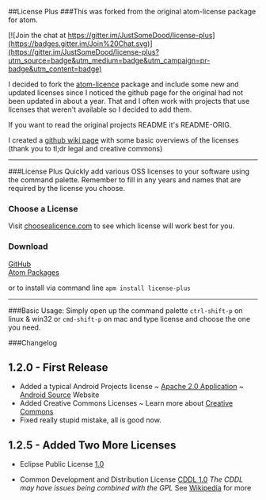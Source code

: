 ##License Plus
###This was forked from the original atom-license package for atom.

[![Join the chat at https://gitter.im/JustSomeDood/license-plus](https://badges.gitter.im/Join%20Chat.svg)](https://gitter.im/JustSomeDood/license-plus?utm_source=badge&utm_medium=badge&utm_campaign=pr-badge&utm_content=badge)

I decided to fork the [atom-licence][17f3d1a1] package and include some new and updated licenses since I noticed the github page for the original had not been updated in about a year.  That and I often work with projects that use licenses that weren't available so I decided to add them.

If you want to read the original projects README it's README-ORIG.

I created a [github wiki page][9ff7871f] with some basic overviews of the licenses (thank you to tl;dr legal and creative commons)

---
###License Plus
Quickly add various OSS licenses to your software using the command palette. Remember to fill in any years and names that are required by the license you choose.

### Choose a License

Visit [choosealicence.com][263fbea3] to see which license will work best for you.

### Download
[GitHub][d46bcaeb]  
[Atom Packages][d31a0d20]

or to install via command line
`apm install license-plus`

---
###Basic Usage:
Simply open up the command palette `ctrl-shift-p` on linux & win32 or `cmd-shift-p` on mac
and type license and choose the one you need.

###Changelog
## 1.2.0 - First Release
- Added a typical Android Projects license ~ [Apache 2.0 Application][a04b8bc9] ~ [Android Source][6d44bc87] Website
- Added Creative Commons Licenses ~ Learn more about [Creative Commons][9e11d1f6]
- Fixed really stupid mistake, all is good now.

## 1.2.5 - Added Two More Licenses
- Eclipse Public License [1.0][e6e36227]
- Common Development and Distribution License [CDDL 1.0][cc011bf1]
*The CDDL may have issues being combined with the GPL* See [Wikipedia][b56a0657] for more


  [d46bcaeb]: https://github.com/JustSomeDood/license-plus.git "Clone Meh"
  [17f3d1a1]: https://atom.io/packages/atom-license "link to original package"
  [b56a0657]: http://en.wikipedia.org/wiki/Common_Development_and_Distribution_License#GPL_incompatibility "ref"
  [cc011bf1]: http://opensource.org/licenses/cddl1.php "common dev and dist"
  [e6e36227]: https://www.eclipse.org/legal/epl-v10.html "eclipse license"
  [263fbea3]: http://choosealicense.com/ "choosealicence"
  [d31a0d20]: https://atom.io/packages/license-plus "license-plus"
  [9e11d1f6]: https://creativecommons.org "creative commons"
  [6d44bc87]: https://source.android.com/source/licenses.html "info on android licenses"
  [a04b8bc9]: http://www.apache.org/licenses/LICENSE-2.0#apply "apache android"
  [9ff7871f]: https://github.com/JustSomeDood/license-plus/wiki/Open-Source-licenses-in-plain-english "licenses in plain english"
